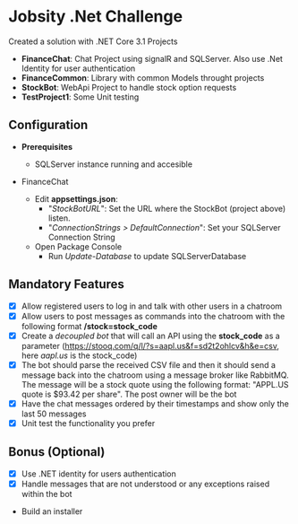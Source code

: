 # Jobsity .Net Challenge

Created a solution with .NET Core 3.1 Projects
- **FinanceChat**: Chat Project using signalR and SQLServer. Also use .Net Identity for user authentication
- **FinanceCommon**: Library with common Models throught projects
- **StockBot**: WebApi Project to handle stock option requests
- **TestProject1**: Some Unit testing

## Configuration
- **Prerequisites**
  - SQLServer instance running and accesible

- FinanceChat
  - Edit **appsettings.json**:
    - "*StockBotURL*": Set the URL where the StockBot (project above) listen.
    - "*ConnectionStrings > DefaultConnection*": Set your SQLServer Connection String
  - Open Package Console
    - Run *Update-Database* to update SQLServerDatabase

## Mandatory Features
- [x] Allow registered users to log in and talk with other users in a chatroom
- [x] Allow users to post messages as commands into the chatroom with the following format **/stock=stock_code**
- [x] Create a *decoupled bot* that will call an API using the **stock_code** as a parameter (https://stooq.com/q/l/?s=aapl.us&f=sd2t2ohlcv&h&e=csv, here *aapl.us* is the stock_code)
- [x] The bot should parse the received CSV file and then it should send a message back into the chatroom using a message broker like RabbitMQ. The message will be a stock quote using the following format: "APPL.US quote is $93.42 per share". The post owner will be the bot
- [x] Have the chat messages ordered by their timestamps and show only the last 50 messages
- [x] Unit test the functionality you prefer

## Bonus (Optional)
- [x] Use .NET identity for users authentication
- [x] Handle messages that are not understood or any exceptions raised within the bot
- Build an installer
